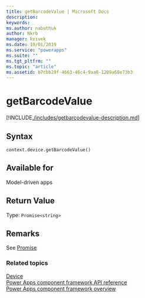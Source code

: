 ```yaml
---
title: getBarcodeValue | Microsoft Docs
description: 
keywords:
ms.author: nabuthuk
author: Nkrb
manager: kvivek
ms.date: 10/01/2019
ms.service: "powerapps"
ms.suite: ""
ms.tgt_pltfrm: ""
ms.topic: "article"
ms.assetid: b7cbb29f-4663-46c4-9aa8-1209a68e73b3
---
```


# getBarcodeValue

[!INCLUDE[./includes/getbarcodevalue-description.md](./includes/getbarcodevalue-description.md)]

## Syntax

`context.device.getBarcodeValue()`

## Available for 

Model-driven apps

## Return Value

Type: `Promise<string>`

## Remarks

See [Promise](https://developer.mozilla.org/docs/Web/JavaScript/reference/Global_Objects/Promise)


### Related topics

[Device](../device.md)<br/>
[Power Apps component framework API reference](../../reference/index.md)<br/>
[Power Apps component framework overview](../../overview.md)
